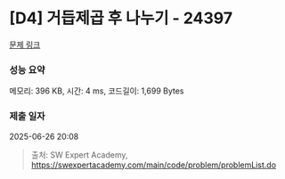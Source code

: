 # [D4] 거듭제곱 후 나누기 - 24397 

[문제 링크](https://swexpertacademy.com/main/code/problem/problemDetail.do?contestProbId=AZZ_X7N6gWDHBINj) 

### 성능 요약

메모리: 396 KB, 시간: 4 ms, 코드길이: 1,699 Bytes

### 제출 일자

2025-06-26 20:08



> 출처: SW Expert Academy, https://swexpertacademy.com/main/code/problem/problemList.do